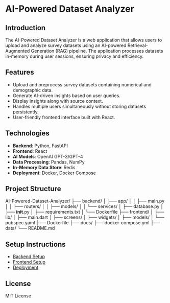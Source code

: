 # AI-Powered Dataset Analyzer

## Introduction

The AI-Powered Dataset Analyzer is a web application that allows users to upload and analyze survey datasets using an AI-powered Retrieval-Augmented Generation (RAG) pipeline. The application processes datasets in-memory during user sessions, ensuring privacy and efficiency.

## Features

- Upload and preprocess survey datasets containing numerical and demographic data.
- Generate AI-driven insights based on user queries.
- Display insights along with source context.
- Handles multiple users simultaneously without storing datasets persistently.
- User-friendly frontend interface built with React.

## Technologies

- **Backend**: Python, FastAPI
- **Frontend**: React
- **AI Models**: OpenAI GPT-3/GPT-4
- **Data Processing**: Pandas, NumPy
- **In-Memory Data Store**: Redis
- **Deployment**: Docker, Docker Compose

## Project Structure
AI-Powered-Dataset-Analyzer/
├── backend/
│   ├── app/
│   │   ├── main.py
│   │   ├── routers/
│   │   ├── models/
│   │   └── services/
│   ├── database.py
│   ├── __init__.py
│   ├── requirements.txt
│   └── Dockerfile
├── frontend/
│   ├── lib/
│   ├── main.dart
│   ├── screens/
│   ├── widgets/
│   ├── models/
│   └── pubspec.yaml
├── Dockerfile
├── docs/
├── docker-compose.yml
├── data/
└── README.md


## Setup Instructions

- [Backend Setup](#backend-setup)
- [Frontend Setup](#frontend-setup)
- [Deployment](#deployment)

## License
MIT License
